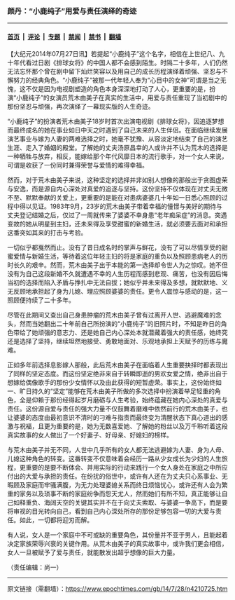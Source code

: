 ### 颜丹：“小鹿纯子”用爱与责任演绎的奇迹

---

#### [首页](../../../..?n4210725) &nbsp;|&nbsp; [评论](../../../../../epoch-comment?n4210725) &nbsp;|&nbsp; [专题](../../../../../epoch-special?n4210725) &nbsp;|&nbsp; [禁闻](../../../../../epoch-news?n4210725) &nbsp;|&nbsp; [禁书](../../../../../books?n4210725) &nbsp;|&nbsp; [翻墙](https://github.com/gfw-breaker/nogfw/blob/master/README.md?n4210725)


<div class="post_content" id="artbody" itemprop="articleBody">
 <!-- article content begin -->
 <p>
  【大纪元2014年07月27日讯】若提起“小鹿纯子”这个名字，相信在上世纪八、九十年代看过日剧《排球女将》的中国人都不会感到陌生。时隔二十多年，人们仍然无法忘怀那个曾在剧中留下灿烂笑容以及用自己的成长历程演绎着顽强、坚忍与不懈努力的经典角色。“小鹿纯子”被那一代年轻人奉为“心目中的女神”可谓是当之无愧，这不仅是因为电视剧塑造的角色本身深深地打动了人心，更重要的是，扮演“小鹿纯子”的女演员荒木由美子在真实的生活中，用爱与责任重现了当初剧中的那份坚忍与顽强，再次演绎了一幕现实版的人生奇迹。
 </p>
 <p>
  “小鹿纯子”的扮演者荒木由美子18岁时首次出演电视剧《排球女将》，因追逐梦想而最终成名的她在事业如日中天之时遇到了自己未来的人生伴侣。在面临继续发展演艺事业与嫁为人妻的两难选择之时，她毫不犹豫、从容淡定地结束了自己的演艺生涯、走入了婚姻的殿堂。了解她的丈夫汤原昌幸的人或许并不认为荒木的选择是一种牺牲与放弃，相反，能嫁给那个年代风靡日本的流行歌手，对一个女人来说，可谓是收获了一份同时兼得荣誉与爱情的难得幸福。
 </p>
 <p>
  然而，对于荒木由美子来说，这种坚定的选择并非如别人想像的那般出于贪图虚荣与安逸，而是源自内心深处对真爱的追逐与坚持。这份坚持不仅体现在对丈夫无微不至、默默奉献的关爱上，更重要的是能在对患病婆婆几十年如一日悉心照顾的过程中得以见证。1983年9月，23岁的荒木由美子带着幸福的憧憬与美好的期待与丈夫登记结婚之后，仅过了一周就传来了婆婆不幸身患“老年痴呆症”的消息。突遇变故的她从明星到主妇，还未来得及享受甜蜜的新婚生活，就必须要去面对和承担这番突如其来的打击与考验。
 </p>
 <p>
  一切似乎都戛然而止。没有了昔日成名时的掌声与鲜花，没有了可以尽情享受的甜蜜爱情与新婚生活，等待着这位年轻主妇的将是家庭的重负以及照顾患病老人的历时长久的艰辛。然而，荒木由美子出于本能的第一选择却令世人为之惊叹。她不但没有为自己这段新婚不久就遭遇不幸的人生历程而感到悲观、痛苦，也没有因后悔当初的选择而陷入矛盾与挣扎中无法自拔；她似乎并未来得及多想，就默默地、义无反顾地承担起了身为儿媳、理应照顾婆婆的责任。更令人震惊与感动的是，这一照顾便持续了二十多年。
 </p>
 <p>
  尽管在此期间又查出自己身患肿瘤的荒木由美子曾有过离开人世、逃避魔难的念头，然而当她翻出二十年前自己所扮演的“小鹿纯子”的旧照片时，不知是昨日的角色带给了她顽强的意志力、还是她自己内心深处本就潜藏着强大的责任感，她终究还是选择了坚持，继续坦然地接受、勇敢地面对、乐观地承担上天赋予的历练与魔难。
 </p>
 <p>
  正如多年前选择息影嫁人那般，此后荒木由美子在面临着人生重要抉择时都表现出了同样的坚定态度。而这份坚定绝非来自于转瞬即逝的男欢女爱之情，绝非出自于想嫁给偶像歌手的那份少女情怀以及由此获得的短暂虚荣。事实上，这份始终如一、旷日持久的“坚定”能够在荒木由美子所做的多次选择中扮演着举足轻重的角色，全是仰赖于那份经得起岁月磨砺与人生考验，始终蕴藏在她内心深处的真爱与责任。这份源自爱与责任的强大力量不仅鼓舞着磨难中依然前行的荒木由美子，也让婆婆的态度由最初意识不清时的刁难与指责而最终变为清醒状态下真心道出的感激与祝福，且更为重要的是，她为无数喜爱她、了解她的粉丝以及万千聆听着这段真实故事的女人做出了一个好妻子、好母亲、好媳妇的榜样。
 </p>
 <p>
  与荒木由美子并无不同，人世中几乎所有的女人都无法逃避嫁为人妻、身为人母、儿媳这种角色的转变。这番转变不仅意味着会经历一路从少女成长为少妇的人生旅程，更重要的是要不断体会、并用实际的行动来践行一个女人身处在家庭之中所应付出的大爱与承担的责任。在纷扰的俗世中，或许有人还在为丈夫只心系事业、无暇顾及家庭而牢骚满腹，为无力处理婆媳关系而终日烦恼忧心，或许还有人会为繁重的家务以及琐事不断的家庭纷争而怨天尤人，然而她们有所不知，真正能够让自己如释重负、海阔天空的关键其实并不在于向丈夫索取、与婆婆一争高下，而是要将审视的目光转向自己，看到自己内心深处所存的那份足够包容一切的大爱与责任。如此，一切都将迎刃而解。
 </p>
 <p>
  有人说，女人是一个家庭中不可或缺的重要角色，其份量并不亚于男人，且能起着决定家族荣辱兴衰的关键作用。从荒木由美子的真实故事中，或许我们更会相信，女人一旦被赋予了爱与责任，就能散发出超乎想像的巨大力量。
 </p>
 <p>
  （责任编辑：尚一）
 </p>
 <!-- article content end -->
 <div id="below_article_ad">
 </div>
</div>


---

原文链接（需翻墙）：https://www.epochtimes.com/gb/14/7/28/n4210725.htm
